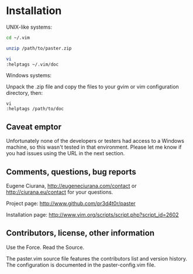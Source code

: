 Installation
============

UNIX-like systems:

``` bash
cd ~/.vim

unzip /path/to/paster.zip

vi
:helptags ~/.vim/doc
```

Windows systems:

Unpack the .zip file and copy the files to your
gvim or vim configuration directory, then:

``` vim
vi
:helptags /path/to/doc
```


Caveat emptor
-------------
Unfortunately none of the developers or testers had access to a Windows
machine, so this wasn't tested in that environment.  Please let me 
know if you had issues using the URL in the next section.


Comments, questions, bug reports
--------------------------------

Eugene Ciurana, http://eugeneciurana.com/contact or http://ciurana.eu/contact
for your questions.

Project page:  http://www.github.com/pr3d4t0r/paster

Installation page:  http://www.vim.org/scripts/script.php?script_id=2602


Contributors, license, other information
----------------------------------------
Use the Force.  Read the Source.

The paster.vim source file features the contributors list and
version history.  The configuration is documented in the
paster-config.vim file.


